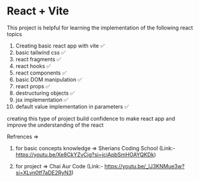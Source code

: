 # React + Vite

This project is helpful for learning the implementation of the following react topics 

1. Creating basic react app with vite ✅
2. basic tailwind css ✅
3. react fragments ✅
4. react hooks ✅
5. react components ✅
6. basic DOM manipulation ✅
7. react props ✅
8. destructuring objects ✅
9. jsx implementation ✅
10. default value implementation in parameters ✅


creating this type of project build confidence to make react app and improve the understanding of the react  


Refrences =>
1. for basic concepts knowledge =>
   Sherians Coding School (Link:- https://youtu.be/Xe8CkYZvCig?si=jciApbSmHOAYQKDk)

2. for project =>
 Chai Aur Code (Link:- https://youtu.be/_lJ3KNMue3w?si=XLvn0tf7aDE2RyN3)
